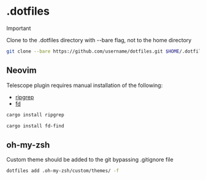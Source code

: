 # .dotfiles

> [!IMPORTANT]
> Clone to the .dotfiles directory with --bare flag, not to the home directory
>
> ```bash
> git clone --bare https://github.com/username/dotfiles.git $HOME/.dotfiles
> ```

## Neovim

Telescope plugin requires manual installation of the following:

 - [ripgrep](https://github.com/BurntSushi/ripgrep)
 - [fd](https://github.com/sharkdp/fd)

```bash
cargo install ripgrep
```

```bash
cargo install fd-find
```

## oh-my-zsh

Custom theme should be added to the git bypassing .gitignore file

```bash
dotfiles add .oh-my-zsh/custom/themes/ -f
```
